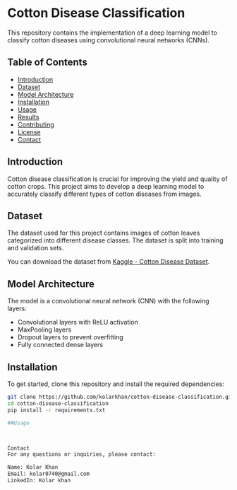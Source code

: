 # Cotton Disease Classification

This repository contains the implementation of a deep learning model to classify cotton diseases using convolutional neural networks (CNNs).

## Table of Contents
- [Introduction](#introduction)
- [Dataset](#dataset)
- [Model Architecture](#model-architecture)
- [Installation](#installation)
- [Usage](#usage)
- [Results](#results)
- [Contributing](#contributing)
- [License](#license)
- [Contact](#contact)

## Introduction
Cotton disease classification is crucial for improving the yield and quality of cotton crops. This project aims to develop a deep learning model to accurately classify different types of cotton diseases from images.

## Dataset
The dataset used for this project contains images of cotton leaves categorized into different disease classes. The dataset is split into training and validation sets.

You can download the dataset from [Kaggle - Cotton Disease Dataset](https://www.kaggle.com/datasets).

## Model Architecture
The model is a convolutional neural network (CNN) with the following layers:
- Convolutional layers with ReLU activation
- MaxPooling layers
- Dropout layers to prevent overfitting
- Fully connected dense layers

## Installation
To get started, clone this repository and install the required dependencies:

```bash
git clone https://github.com/kolarkhan/cotton-disease-classification.git
cd cotton-disease-classification
pip install -r requirements.txt

##Usage



Contact
For any questions or inquiries, please contact:

Name: Kolar Khan
Email: kolar0740@gmail.com
LinkedIn: Kolar khan
